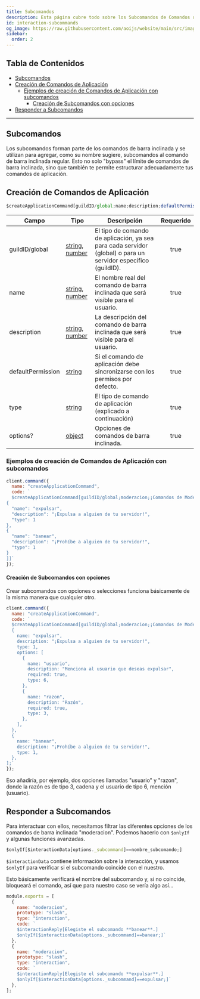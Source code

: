 ```yaml
---
title: Subcomandos
description: Esta página cubre todo sobre los Subcomandos de Comandos de Aplicación.
id: interaction-subcommands
og_image: https://raw.githubusercontent.com/aoijs/website/main/src/images/og/3.png
sidebar:
  order: 2
---
```


<!-- omit from toc -->
## Tabla de Contenidos

- [Subcomandos](#subcomandos)
- [Creación de Comandos de Aplicación](#creación-de-comandos-de-aplicación)
  - [Ejemplos de creación de Comandos de Aplicación con subcomandos](#ejemplos-de-creación-de-comandos-de-aplicación-con-subcomandos)
    - [Creación de Subcomandos con opciones](#creación-de-subcomandos-con-opciones)
- [Responder a Subcomandos](#responder-a-subcomandos)

---

## Subcomandos

Los subcomandos forman parte de los comandos de barra inclinada y se utilizan para agregar, como su nombre sugiere, subcomandos al comando de barra inclinada regular. Esto no solo "bypass" el límite de comandos de barra inclinada, sino que también te permite estructurar adecuadamente tus comandos de aplicación.

## Creación de Comandos de Aplicación

```js
$createApplicationCommand[guildID/global;name;description;defaultPermission(true/false);type(slash/user/message);options?]
```

| Campo             | Tipo                                                                                                                                                                                                 | Descripción                                                                                                    | Requerido |
| ----------------- | ---------------------------------------------------------------------------------------------------------------------------------------------------------------------------------------------------- | -------------------------------------------------------------------------------------------------------------- | :------: |
| guildID/global    | [string](https://developer.mozilla.org/es/docs/Web/JavaScript/Reference/Global_Objects/String), [number](https://developer.mozilla.org/es/docs/Web/JavaScript/Reference/Global_Objects/Number) | El tipo de comando de aplicación, ya sea para cada servidor (global) o para un servidor específico (guildID). |   true   |
| name              | [string](https://developer.mozilla.org/es/docs/Web/JavaScript/Reference/Global_Objects/String), [number](https://developer.mozilla.org/es/docs/Web/JavaScript/Reference/Global_Objects/Number) | El nombre real del comando de barra inclinada que será visible para el usuario.                                  |   true   |
| description       | [string](https://developer.mozilla.org/es/docs/Web/JavaScript/Reference/Global_Objects/String), [number](https://developer.mozilla.org/es/docs/Web/JavaScript/Reference/Global_Objects/Number) | La descripción del comando de barra inclinada que será visible para el usuario.                                  |   true   |
| defaultPermission | [string](https://developer.mozilla.org/es/docs/Web/JavaScript/Reference/Global_Objects/String)                                                                                                    | Si el comando de aplicación debe sincronizarse con los permisos por defecto.                                     |   true   |
| type              | [string](https://developer.mozilla.org/es/docs/Web/JavaScript/Reference/Global_Objects/String)                                                                                                    | El tipo de comando de aplicación (explicado a continuación)                                                        |   true   |
| options?          | [object](https://developer.mozilla.org/es/docs/Web/JavaScript/Reference/Global_Objects/Object)                                                                                                    | Opciones de comandos de barra inclinada.                                                                         |   true   |

### Ejemplos de creación de Comandos de Aplicación con subcomandos

```js
client.command({
  name: "createApplicationCommand",
  code: `
  $createApplicationCommand[guildID/global;moderacion;¡Comandos de Moderación!;true;slash;[
{
  "name": "expulsar",
  "description": "¡Expulsa a alguien de tu servidor!",
  "type": 1 
},
{
  "name": "banear",
  "description": "¡Prohíbe a alguien de tu servidor!",
  "type": 1 
}
]]`
});
```

#### Creación de Subcomandos con opciones

Crear subcomandos con opciones o selecciones funciona básicamente de la misma manera que cualquier otro.

```js
client.command({
  name: "createApplicationCommand",
  code: `
  $createApplicationCommand[guildID/global;moderacion;¡Comandos de Moderación!;true;slash;[
  {
    name: "expulsar",
    description: "¡Expulsa a alguien de tu servidor!",
    type: 1,
    options: [
      {
        name: "usuario",
        description: "Menciona al usuario que deseas expulsar",
        required: true,
        type: 6,
      },
      {
        name: "razon",
        description: "Razón",
        required: true,
        type: 3,
      },
    ],
  },
  {
    name: "banear",
    description: "¡Prohíbe a alguien de tu servidor!",
    type: 1,
  },
];`
});
```

Eso añadiría, por ejemplo, dos opciones llamadas "usuario" y "razon", donde la razón es de tipo 3, cadena y el usuario de tipo 6, mención (usuario).

## Responder a Subcomandos

Para interactuar con ellos, necesitamos filtrar las diferentes opciones de los comandos de barra inclinada "moderacion". Podemos hacerlo con `$onlyIf` y algunas funciones avanzadas.

```js
$onlyIf[$interactionData[options._subcommand]==nombre_subcomando;]
```

`$interactionData` contiene información sobre la interacción, y usamos `$onlyIf` para verificar si el subcomando coincide con el nuestro.

Esto básicamente verificará el nombre del subcomando y, si no coincide, bloqueará el comando, así que para nuestro caso se vería algo así...

```js
module.exports = [
  {
    name: "moderacion",
    prototype: "slash",
    type: "interaction",
    code: `
    $interactionReply[Elegiste el subcomando **banear**.]
    $onlyIf[$interactionData[options._subcommand]==banear;]`
  },
  {
    name: "moderacion",
    prototype: "slash",
    type: "interaction",
    code: `
    $interactionReply[Elegiste el subcomando **expulsar**.]
    $onlyIf[$interactionData[options._subcommand]==expulsar;]`
  },
];
```
